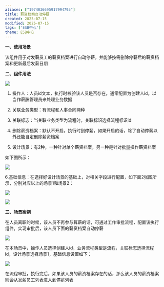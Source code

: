 ```yaml
---
aliases: ["1974036695917994795"]
title: 薪资档案自动停薪
created: 2025-07-15
modified: 2025-07-15
tags: ['ESB中心']
theme: ESB中心
---
```


**一、使用场景**

该组件用于对发薪员工的薪资档案进行自动停薪，并能够按需删除停薪后的薪资档案和更新最后发薪日期

**二、组件用法**

![](05240052b6cceebb36137d7f1b664e3e.jpg)

1.  操作人：人员id文本，执行时校验该人员是否存在，通常配置为创建人id，以当作薪酬管理员来处理业务数据

2. 关联业务类型：有流程和人事合同两种

3. 关联标志：当关联业务类型为流程时，关联标识选择流程标识id

4. 删除薪资档案：默认不开启，执行时到停薪，如果开启的话，除了自动停薪以外还能自定删除薪资档案

5. 设计场景：有2种，一种针对单个薪资档案，另一种是针对批量操作薪资档案

如下图所示：

![](f3602a54903ab82066dfb7a76b50b1c7.jpg)

6.基础信息：在选择好设计场景的基础上，对相关字段进行配置，如下面2张图所示，分别对应以上的场景1和场景2：

![](611bf4f28f117a8ac6f5aa2ac64af1cf.jpg)

![](9aa0a33f21cdce23c83e3c38e2c9f9a0.jpg)

**三、场景案例**

在人员离职的时候，该人员不再参与算薪的话，可通过工作审批流程，配置该执行组件，实现审批后，该人员下面的薪资档案自动停薪

![](f587582fcb9e833d063dce5d3a8797f2.jpg)

在本场景中，操作人员选择创建人id，业务流程类型是流程，关联标志选择流程id，设计场景选择场景1，基础信息设置如下：

![](c1a0255461d5f6b6cde70726d14804ec.jpg)

在流程审批，执行完后，如果该人员的薪资档案存在的话，那么该人员的薪资档案则会从发薪员工列表进入到停薪列表